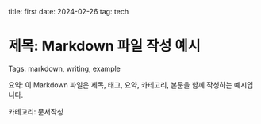 title: first
date: 2024-02-26
tag: tech

# 제목: Markdown 파일 작성 예시

Tags: markdown, writing, example

요약: 이 Markdown 파일은 제목, 태그, 요약, 카테고리, 본문을 함께 작성하는 예시입니다.

카테고리: 문서작성
